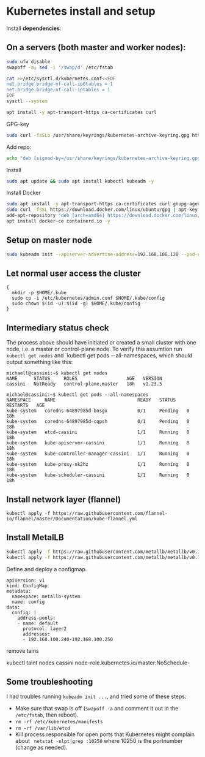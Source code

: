 # Kubernetes install and setup

Install **dependencies**:

## On a servers (both master and worker nodes):

```bash
sudo ufw disable
swapoff -a; sed -i '/swap/d' /etc/fstab

cat >>/etc/sysctl.d/kubernetes.conf<<EOF
net.bridge.bridge-nf-call-ip6tables = 1
net.bridge.bridge-nf-call-iptables = 1
EOF
sysctl --system
```

```bash
apt install -y apt-transport-https ca-certificates curl
```

GPG-key

```bash
sudo curl -fsSLo /usr/share/keyrings/kubernetes-archive-keyring.gpg https://packages.cloud.google.com/apt/doc/apt-key.gpg
```

Add repo:

```bash
echo "deb [signed-by=/usr/share/keyrings/kubernetes-archive-keyring.gpg] https://apt.kubernetes.io/ kubernetes-xenial main" | sudo tee /etc/apt/sources.list.d/kubernetes.list
```

Install 

```bash
sudo apt update && sudo apt install kubectl kubeadm -y
```

Install Docker

```bash
sudo apt install -y apt-transport-https ca-certificates curl gnupg-agent software-properties-common
sudo curl -fsSL https://download.docker.com/linux/ubuntu/gpg | apt-key add -
add-apt-repository "deb [arch=amd64] https://download.docker.com/linux/ubuntu $(lsb_release -cs) stable"
apt install docker-ce containerd.io -y
```

## Setup on master node

```bash
sudo kubeadm init --apiserver-advertise-address=192.168.100.120 --pod-network-cidr=10.0.0.0/16

```

## Let normal user access the cluster

```
{
  mkdir -p $HOME/.kube
  sudo cp -i /etc/kubernetes/admin.conf $HOME/.kube/config
  sudo chown $(id -u):$(id -g) $HOME/.kube/config
}
```
## Intermediary status check

The process above should have initiated or created a small cluster with one node, i.e. a master or control-plane node. To verify this assumtion run `kubectl get nodes` and `kubectl get pods --all-namespaces, which should output something like this:

```
michaell@cassini:~$ kubectl get nodes
NAME      STATUS     ROLES                  AGE   VERSION
cassini   NotReady   control-plane,master   18h   v1.23.5

michael@cassini:~$ kubectl get pods --all-namespaces
NAMESPACE     NAME                              READY   STATUS    RESTARTS   AGE
kube-system   coredns-64897985d-bnsgx           0/1     Pending   0          18h
kube-system   coredns-64897985d-cqpsh           0/1     Pending   0          18h
kube-system   etcd-cassini                      1/1     Running   0          18h
kube-system   kube-apiserver-cassini            1/1     Running   0          18h
kube-system   kube-controller-manager-cassini   1/1     Running   0          18h
kube-system   kube-proxy-nk2hz                  1/1     Running   0          18h
kube-system   kube-scheduler-cassini            1/1     Running   0          18h

```
## Install network layer (flannel)

```
kubectl apply -f https://raw.githubusercontent.com/flannel-io/flannel/master/Documentation/kube-flannel.yml
```

## Install MetalLB

```bash
kubectl apply -f https://raw.githubusercontent.com/metallb/metallb/v0.12.1/manifests/namespace.yaml
kubectl apply -f https://raw.githubusercontent.com/metallb/metallb/v0.12.1/manifests/metallb-frr.yaml
```

Define and deploy a configmap.

```
apiVersion: v1
kind: ConfigMap
metadata:
  namespace: metallb-system
  name: config
data:
  config: |
    address-pools:
    - name: default
      protocol: layer2
      addresses:
      - 192.168.100.240-192.168.100.250
```

remove tains

kubectl taint nodes cassini node-role.kubernetes.io/master:NoSchedule-
## Some troubleshooting

I had troubles running `kubeadm init ...`, and tried some of these steps:

* Make sure that swap is off (`swapoff -a` and comment it out in the `/etc/fstab`, then reboot).
* `rm -rf /etc/kubernetes/manifests`
* `rm -rf /var/lib/etcd`
* Kill process responsible for open ports that Kubernetes might complain about ` netstat -nlpt|grep :10250` where 10250 is the portnumber (change as needed).

